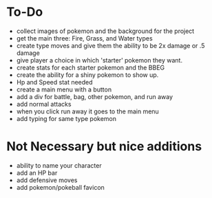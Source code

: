 # To-Do
- collect images of pokemon and the background for the project 
- get the main three: Fire, Grass, and Water types
- create type moves and give them the ability to be 2x damage or .5 damage 
- give player a choice in which 'starter' pokemon they want. 
- create stats for each starter pokemon and the BBEG
- create the ability for a shiny pokemon to show up. 
- Hp and Speed stat needed
- create a main menu with a button
- add a div for battle, bag, other pokemon, and run away
- add normal attacks
- when you click run away it goes to the main menu 
- add typing for same type pokemon

# Not Necessary but nice additions
- ability to name your character
- add an HP bar 
- add defensive moves
- add pokemon/pokeball favicon